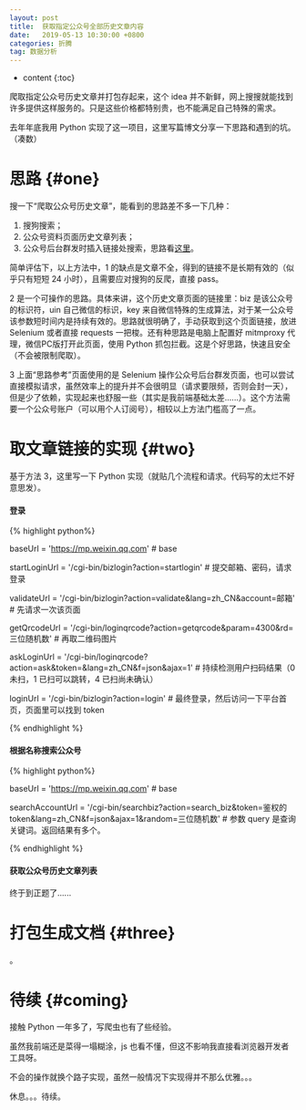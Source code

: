 ```yaml
---
layout: post
title:  获取指定公众号全部历史文章内容
date:   2019-05-13 10:30:00 +0800
categories: 折腾
tag: 数据分析
---
```


* content
{:toc}


爬取指定公众号历史文章并打包存起来，这个 idea 并不新鲜，网上搜搜就能找到许多提供这样服务的。只是这些价格都特别贵，也不能满足自己特殊的需求。

去年年底我用 Python 实现了这一项目，这里写篇博文分享一下思路和遇到的坑。（凑数）



思路			{#one}
====================================

搜一下“爬取公众号历史文章”，能看到的思路差不多一下几种：
1. 搜狗搜索；
2. 公众号资料页面历史文章列表；
3. 公众号后台群发时插入链接处搜索，思路看[这里](https://blog.csdn.net/heuguangxu/article/details/82936536)。

简单评估下，以上方法中，1 的缺点是文章不全，得到的链接不是长期有效的（似乎只有短短 24 小时），且需要应对搜狗的反爬，直接 pass。

2 是一个可操作的思路。具体来讲，这个历史文章页面的链接里：biz 是该公众号的标识符，uin 自己微信的标识，key 来自微信特殊的生成算法，对于某一公众号该参数短时间内是持续有效的。思路就很明确了，手动获取到这个页面链接，放进 Selenium 或者直接 requests 一把梭。还有种思路是电脑上配置好 mitmproxy 代理，微信PC版打开此页面，使用 Python 抓包拦截。这是个好思路，快速且安全（不会被限制爬取）。

3 上面“思路参考”页面使用的是 Selenium 操作公众号后台群发页面，也可以尝试直接模拟请求，虽然效率上的提升并不会很明显（请求要限频，否则会封一天），但是少了依赖，实现起来也舒服一些（其实是我前端基础太差......）。这个方法需要一个公众号账户（可以用个人订阅号），相较以上方法门槛高了一点。


取文章链接的实现			{#two}
====================================
基于方法 3，这里写一下 Python 实现（就贴几个流程和请求。代码写的太烂不好意思发）。

#### 登录

{% highlight python%}

baseUrl = 'https://mp.weixin.qq.com'	# base

startLoginUrl = '/cgi-bin/bizlogin?action=startlogin'	# 提交邮箱、密码，请求登录

validateUrl = '/cgi-bin/bizlogin?action=validate&lang=zh_CN&account=邮箱'	# 先请求一次该页面

getQrcodeUrl = '/cgi-bin/loginqrcode?action=getqrcode&param=4300&rd=三位随机数'	# 再取二维码图片

askLoginUrl = '/cgi-bin/loginqrcode?action=ask&token=&lang=zh_CN&f=json&ajax=1'	# 持续检测用户扫码结果（0 未扫，1 已扫可以跳转，4 已扫尚未确认）

loginUrl = '/cgi-bin/bizlogin?action=login'	# 最终登录，然后访问一下平台首页，页面里可以找到 token

{% endhighlight %}



#### 根据名称搜索公众号

{% highlight python%}

baseUrl = 'https://mp.weixin.qq.com'	# base

searchAccountUrl = '/cgi-bin/searchbiz?action=search_biz&token=鉴权的token&lang=zh_CN&f=json&ajax=1&random=三位随机数'	# 参数 query 是查询关键词。返回结果有多个。

{% endhighlight %}



#### 获取公众号历史文章列表

终于到正题了......




打包生成文档			{#three}
====================================
。



待续			{#coming}
====================================

接触 Python 一年多了，写爬虫也有了些经验。

虽然我前端还是菜得一塌糊涂，js 也看不懂，但这不影响我直接看浏览器开发者工具呀。

不会的操作就换个路子实现，虽然一般情况下实现得并不那么优雅。。。



休息。。。待续。